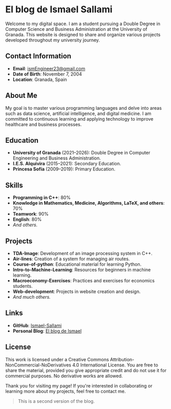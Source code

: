 # El blog de Ismael Sallami

Welcome to my digital space. I am a student pursuing a Double Degree in Computer Science and Business Administration at the University of Granada. This website is designed to share and organize various projects developed throughout my university journey.

## Contact Information

- **Email**: ismEngineer23@gmail.com
- **Date of Birth**: November 7, 2004
- **Location**: Granada, Spain

## About Me

My goal is to master various programming languages and delve into areas such as data science, artificial intelligence, and digital medicine. I am committed to continuous learning and applying technology to improve healthcare and business processes.

## Education

- **University of Granada** (2021–2026): Double Degree in Computer Engineering and Business Administration.
- **I.E.S. Alquivira** (2015–2021): Secondary Education.
- **Princesa Sofía** (2009–2019): Primary Education.

## Skills

- **Programming in C++**: 80%
- **Knowledge in Mathematics, Medicine, Algorithms, LaTeX, and others**: 70%
- **Teamwork**: 90%
- **English**: 80%
- *And others.*

## Projects

- **TDA-Image**: Development of an image processing system in C++.
- **Air-lines**: Creation of a system for managing air routes.
- **Course-of-python**: Educational material for learning Python.
- **Intro-to-Machine-Learning**: Resources for beginners in machine learning.
- **Macroeconomy-Exercises**: Practices and exercises for economics students.
- **Web-development**: Projects in website creation and design.
- *And much others.*

## Links

- **GitHub**: [Ismael-Sallami](https://github.com/Ismael-Sallami/)
- **Personal Blog**: [El blog de Ismael](https://elblogdeismael.github.io/)

## License

This work is licensed under a Creative Commons Attribution-NonCommercial-NoDerivatives 4.0 International License. You are free to share the material, provided you give appropriate credit and do not use it for commercial purposes. No derivative works are allowed.

Thank you for visiting my page! If you're interested in collaborating or learning more about my projects, feel free to contact me. 


> This is a second version of the blog.